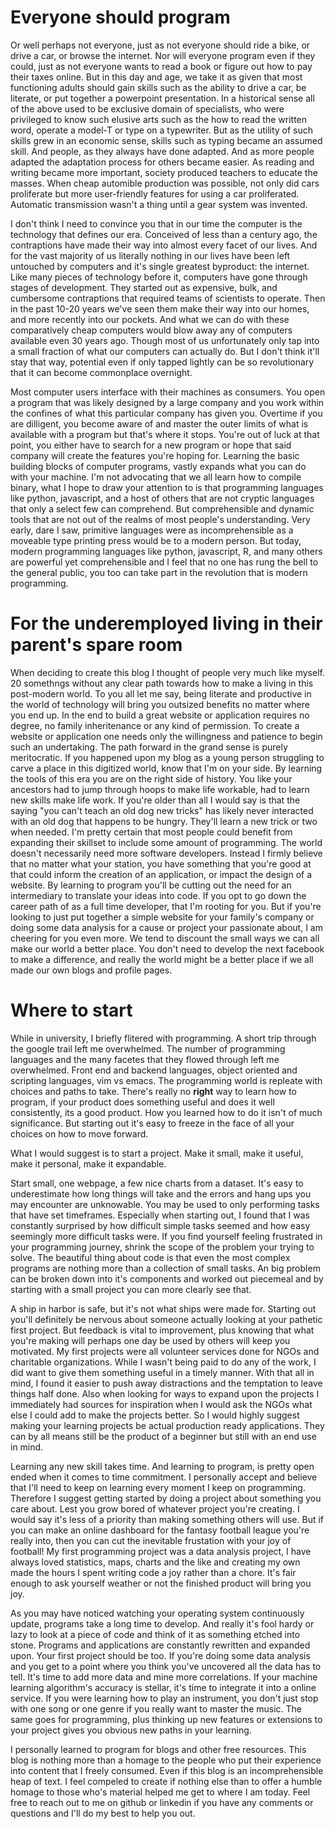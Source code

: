 # Everyone should program

Or well perhaps not everyone, just as not everyone should ride a bike, or drive a car, or browse the internet. Nor will everyone program even if they could, just as not everyone wants to read a book or figure out how to pay their taxes online. But in this day and age, we take it as given that most functioning adults should gain skills such as the ability to drive a car, be literate, or put together a powerpoint presentation. In a historical sense all of the above used to be exclusive domain of specialists, who were privileged to know such elusive arts such as the how to read the written word, operate a model-T or type on a typewriter. But as the utility of such skills grew in an economic sense, skills such as typing became an assumed skill. And people, as they always have done adapted. And as more people adapted the adaptation process for others became easier. As reading and writing became more important, society produced teachers to educate the masses. When cheap automible production was possible, not only did cars proliferate but more user-friendly features for using a car proliferated. Automatic transmission wasn't a thing until a gear system was invented. 

I don't think I need to convince you that in our time the computer is the technology that defines our era. Conceived of less than a century ago, the contraptions have made their way into almost every facet of our lives. And for the vast majority of us literally nothing in our lives have been left untouched by computers and it's single greatest byproduct: the internet. Like many pieces of technology before it, computers have gone through stages of development. They started out as expensive, bulk, and cumbersome contraptions that required teams of scientists to operate. Then in the past 10-20 years we've seen them make their way into our homes, and more recently into our pockets. And what we can do with these comparatively cheap computers would blow away any of computers available even 30 years ago. Though most of us unfortunately only tap into a small fraction of what our computers can actually do. But I don't think it'll stay that way, potential even if only tapped lightly can be so revolutionary that it can become commonplace overnight. 

Most computer users interface with their machines as consumers. You open a program that was likely designed by a large company and you work within the confines of what this particular company has given you. Overtime if you are dilligent, you become aware of and master the outer limits of what is available with a program but that's where it stops. You're out of luck at that point, you either have to search for a new program or hope that said company will create the features you're hoping for. Learning the basic building blocks of computer programs, vastly expands what you can do with your machine. I'm not advocating that we all learn how to compile binary, what I hope to draw your attention to is that programming languages like python, javascript, and a host of others that are not cryptic languages that only a select few can comprehend. But comprehensible and dynamic tools that are not out of the realms of most people's understanding. Very early, dare I saw, primitive languages were as incomprehensible as a moveable type printing press would be to a modern person. But today, modern programming languages like python, javascript, R, and many others are powerful yet comprehensible and I feel that no one has rung the bell to the general public, you too can take part in the revolution that is modern programming. 

# For the underemployed living in their parent's spare room
When deciding to create this blog I thought of people very much like myself. 20 somethngs without any clear path towards how to make a living in this post-modern world. To you all let me say, being literate and productive in the world of technology will bring you outsized benefits no matter where you end up. In the end to build a great website or application requires no degree, no family inheritenance or any kind of permission. To create a website or application one needs only the willingness and patience to begin such an undertaking. The path forward in the grand sense is purely meritocratic. If you happened upon my blog as a young person struggling to carve a place in this digitized world, know that I'm on your side. By learning the tools of this era you are on the right side of history. You like your ancestors had to jump through hoops to make life workable, had to learn new skills make life work. If you're older than all I would say is that the saying "you can't teach an old dog new tricks" has likely never interacted with an old dog that happens to be hungry. They'll learn a new trick or two when needed. I'm pretty certain that most people could benefit from expanding their skillset to include some amount of programming. The world doesn't necessarily need more software developers. Instead I firmly believe that no matter what your station, you have something that you're good at that could inform the creation of an application, or impact the design of a website. By learning to program you'll be cutting out the need for an intermediary to translate your ideas into code. If you opt to go down the career path of as a full time developer, that I'm rooting for you. But if you're looking to just put together a simple website for your family's company or doing some data analysis for a cause or project your passionate about, I am cheering for you even more. We tend to discount the small ways we can all make our world a better place. You don't need to develop the next facebook to make a difference, and really the world might be a better place if we all made our own blogs and profile pages. 

# Where to start 

While in university, I briefly flitered with programming. A short trip through the google trail left me overwhelmed. The number of programming languages and the many facetes that they flowed through left me overwhelmed. Front end and backend languages, object oriented and scripting languages, vim vs emacs. The programming world is repleate with choices and paths to take. There's really no **right** way to learn how to program, if your product does something useful and does it well consistently, its a good product. How you learned how to do it isn't of much significance. But starting out it's easy to freeze in the face of all your choices on how to move forward. 

What I would suggest is to start a project. Make it small, make it useful, make it personal, make it expandable. 

Start small, one webpage, a few nice charts from a dataset. It's easy to underestimate how long things will take and the errors and hang ups you may encounter are unknowable. You may be used to only performing tasks that have set timeframes. Especially when starting out, I found that I was constantly surprised by how difficult simple tasks seemed and how easy seemingly more difficult tasks were. If you find yourself feeling frustrated in your programming journey, shrink the scope of the problem your trying to solve. The beautiful thing about code is that even the most complex programs are nothing more than a collection of small tasks. An big problem can be broken down into it's components and worked out piecemeal and by starting with a small project you can more clearly see that. 

A ship in harbor is safe, but it's not what ships were made for. Starting out you'll definitely be nervous about someone actually looking at your pathetic first project. But feedback is vital to improvement, plus knowing that what you're making will perhaps one day be used by others will keep you motivated. My first projects were all volunteer services done for NGOs and charitable organizations. While I wasn't being paid to do any of the work, I did want to give them something useful in a timely manner. With that all in mind, I found it easier to push away distractions and the temptation to leave things half done. Also when looking for ways to expand upon the projects I immediately had sources for inspiration when I would ask the NGOs what else I could add to make the projects better. So I would highly suggest making your learning projects be actual production ready applications. They can by all means still be the product of a beginner but still with an end use in mind. 

Learning any new skill takes time. And learning to program, is pretty open ended when it comes to time commitment. I personally accept and believe that I'll need to keep on learning every moment I keep on programming. Therefore I suggest getting started by doing a project about something you care about. Lest you grow bored of whatever project you're creating. I would say it's less of a priority than making something others will use. But if you can make an online dashboard for the fantasy football league you're really into, then you can cut the inevitable frustation with your joy of football! My first programming project was a data analysis project, I have always loved statistics, maps, charts and the like and creating my own made the hours I spent writing code a joy rather than a chore. It's fair enough to ask yourself weather or not the finished product will bring you joy. 

As you may have noticed watching your operating system continuously update, programs take a long time to develop. And really it's fool hardy or lazy to look at a piece of code and think of it as something etched into stone. Programs and applications are constantly rewritten and expanded upon. Your first project should be too. If you're doing some data analysis and you get to a point where you think you've uncovered all the data has to tell. It's time to add more data and mine more correlations. If your machine learning algorithm's accuracy is stellar, it's time to integrate it into a online service. If you were learning how to play an instrument, you don't just stop with one song or one genre if you really want to master the music. The same goes for programming, plus thinking up new features or extensions to your project gives you obvious new paths in your learning. 


I personally learned to program for blogs and other free resources. This blog is nothing more than a homage to the people who put their experience into content that I freely consumed. Even if this blog is an incomprehensible heap of text. I feel compeled to create if nothing else than to offer a humble homage to those who's material helped me get to where I am today. Feel free to reach out to me on github or linkedin if you have any comments or questions and I'll do my best to help you out.  

